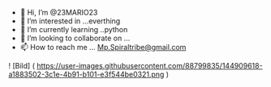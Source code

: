 - 👋 Hi, I’m @23MARIO23
- 👀 I’m interested in ...everthing
- 🌱 I’m currently learning ..python 
- 💞️ I’m looking to collaborate on ...
- 📫 How to reach me ... Mp.Spiraltribe@gmail.com


<!---
23MARIO23/23MARIO23 is a ✨ special ✨ repository because its `README.md` (this file) appears on your GitHub profile.
You can click the Preview link to take a look at your changes.
--->
! [Bild] ( https://user-images.githubusercontent.com/88799835/144909618-a1883502-3c1e-4b91-b101-e3f544be0321.png )
